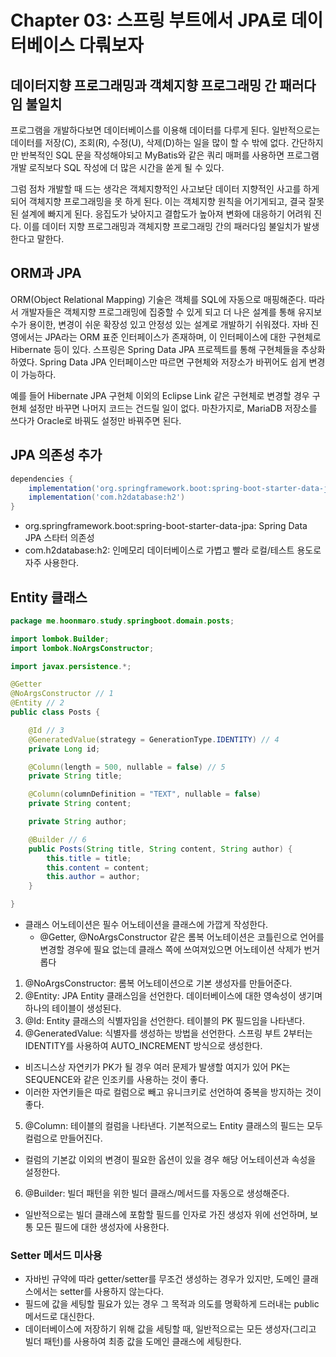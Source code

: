 # Chapter 03: 스프링 부트에서 JPA로 데이터베이스 다뤄보자

## 데이터지향 프로그래밍과 객체지향 프로그래밍 간 패러다임 불일치
프로그램을 개발하다보면 데이터베이스를 이용해 데이터를 다루게 된다. 
일반적으로는 데이터를 저장(C), 조회(R), 수정(U), 삭제(D)하는 일을 많이 할 수 밖에 없다.
간단하지만 반복적인 SQL 문을 작성해야되고 MyBatis와 같은 쿼리 매퍼를 사용하면
프로그램 개발 로직보다 SQL 작성에 더 많은 시간을 쏟게 될 수 있다.

그럼 점차 개발할 때 드는 생각은 객체지향적인 사고보단 데이터 지향적인 사고를 하게 되어 객체지향 프로그래밍을 못 하게 된다.
이는 객체지향 원칙을 어기게되고, 결국 잘못된 설계에 빠지게 된다.
응집도가 낮아지고 결합도가 높아져 변화에 대응하기 어려워 진다.
이를 데이터 지향 프로그래밍과 객체지향 프로그래밍 간의 패러다임 불일치가 발생한다고 말한다.

## ORM과 JPA
ORM(Object Relational Mapping) 기술은 객체를 SQL에 자동으로 매핑해준다. 따라서 개발자들은 객체지향 프로그래밍에 집중할 수 있게 되고
더 나은 설계를 통해 유지보수가 용이한, 변경이 쉬운 확장성 있고 안정성 있는 설계로 개발하기 쉬워졌다.
자바 진영에서는 JPA라는 ORM 표준 인터페이스가 존재하며, 이 인터페이스에 대한 구현체로 Hibernate 등이 있다.
스프링은 Spring Data JPA 프로젝트를 통해 구현체들을 추상화 하였다. 
Spring Data JPA 인터페이스만 따르면 구현체와 저장소가 바뀌어도 쉽게 변경이 가능하다.

예를 들어 Hibernate JPA 구현체 이외의 Eclipse Link 같은 구현체로 변경할 경우 구현체 설정만 바꾸면 나머지 코드는 건드릴 일이 없다.
마찬가지로, MariaDB 저장소를 쓰다가 Oracle로 바꿔도 설정만 바꿔주면 된다.

## JPA 의존성 추가
```groovy
dependencies {
    implementation('org.springframework.boot:spring-boot-starter-data-jpa')
    implementation('com.h2database:h2')
}
```
* org.springframework.boot:spring-boot-starter-data-jpa: Spring Data JPA 스타터 의존성
* com.h2database:h2: 인메모리 데이터베이스로 가볍고 빨라 로컬/테스트 용도로 자주 사용한다.
 
## Entity 클래스
```java
package me.hoonmaro.study.springboot.domain.posts;

import lombok.Builder;
import lombok.NoArgsConstructor;

import javax.persistence.*;

@Getter
@NoArgsConstructor // 1
@Entity // 2
public class Posts {

    @Id // 3
    @GeneratedValue(strategy = GenerationType.IDENTITY) // 4
    private Long id;

    @Column(length = 500, nullable = false) // 5
    private String title;

    @Column(columnDefinition = "TEXT", nullable = false)
    private String content;

    private String author;

    @Builder // 6
    public Posts(String title, String content, String author) {
        this.title = title;
        this.content = content;
        this.author = author;
    }

}
```
* 클래스 어노테이션은 필수 어노테이션을 클래스에 가깝게 작성한다.
  * @Getter, @NoArgsConstructor 같은 롬복 어노테이션은 코틀린으로 언어를 변경할 경우에 필요 없는데 클래스 쪽에 쓰여져있으면 어노테이션 삭제가 번거롭다

1. @NoArgsConstructor: 롬복 어노테이션으로 기본 생성자를 만들어준다.
2. @Entity: JPA Entity 클래스임을 선언한다. 데이터베이스에 대한 영속성이 생기며 하나의 테이블이 생성된다.
3. @Id: Entity 클래스의 식별자임을 선언한다. 테이블의 PK 필드임을 나타낸다.
4. @GeneratedValue: 식별자를 생성하는 방법을 선언한다. 스프링 부트 2부터는 IDENTITY를 사용하여 AUTO_INCREMENT 방식으로 생성한다.
  * 비즈니스상 자연키가 PK가 될 경우 여러 문제가 발생할 여지가 있어 PK는 SEQUENCE와 같은 인조키를 사용하는 것이 좋다.
  * 이러한 자연키들은 따로 컬럼으로 빼고 유니크키로 선언하여 중복을 방지하는 것이 좋다.
5. @Column: 테이블의 컬럼을 나타낸다. 기본적으로느 Entity 클래스의 필드는 모두 컬럼으로 만들어진다.
  * 컬럼의 기본값 이외의 변경이 필요한 옵션이 있을 경우 해당 어노테이션과 속성을 설정한다.
6. @Builder: 빌더 패턴을 위한 빌더 클래스/메서드를 자동으로 생성해준다.
  * 일반적으로는 빌더 클래스에 포함할 필드를 인자로 가진 생성자 위에 선언하며, 보통 모든 필드에 대한 생성자에 사용한다.

### Setter 메서드 미사용
* 자바빈 규약에 따라 getter/setter를 무조건 생성하는 경우가 있지만, 도메인 클래스에서는 setter를 사용하지 않는다다.
* 필드에 값을 세팅할 필요가 있는 경우 그 목적과 의도를 명확하게 드러내는 public 메서드로 대신한다.
* 데이터베이스에 저장하기 위해 값을 세팅할 때, 일반적으로는 모든 생성자(그리고 빌더 패턴)를 사용하여 최종 값을 도메인 클래스에 세팅한다.
